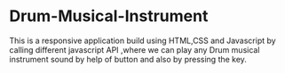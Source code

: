 # Drum-Musical-Instrument
This is a responsive application build using HTML,CSS and Javascript by calling different javascript API ,where we can play any Drum musical instrument sound by help of button and also by pressing the key.
